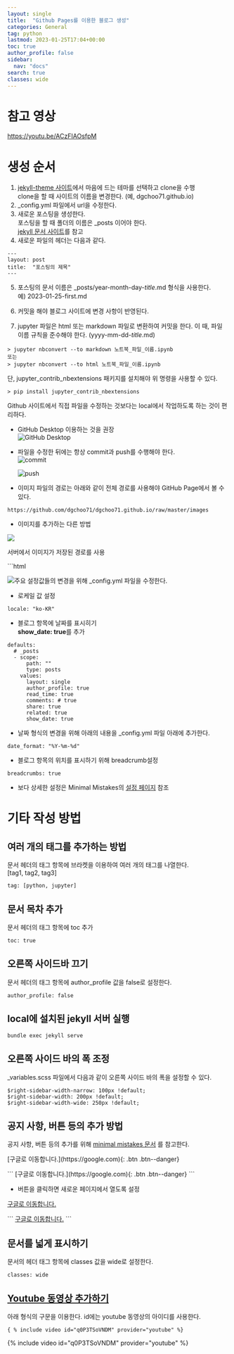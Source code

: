 ```yaml
---
layout: single
title:  "Github Pages를 이용한 블로그 생성"
categories: General
tag: python
lastmod: 2023-01-25T17:04+00:00
toc: true
author_profile: false
sidebar:
  nav: "docs"
search: true
classes: wide
---
```


# 참고 영상
https://youtu.be/ACzFIAOsfpM

# 생성 순서
1. [jekyll-theme 사이트](https://github.com/topics/jekyll-theme)에서 마음에 드는 테마를 선택하고 clone을 수행   
clone을 할 때 사이트의 이름을 변경한다. (예, dgchoo71.github.io)
2. _config.yml 파일에서 url을 수정한다.
3. 새로운 포스팅을 생성한다.    
포스팅을 할 때 폴더의 이름은 _posts 이어야 한다.   
[jekyll 문서 사이트](https://jekyllrb.com/docs/posts/)를 참고
4. 새로운 파일의 헤더는 다음과 같다.   
```
---
layout: post
title:  "포스팅의 제목"
---
```

5. 포스팅의 문서 이름은 _posts/year-month-day-*title*.md 형식을 사용한다.   
예) 2023-01-25-first.md

6. 커밋을 해야 블로그 사이트에 변경 사항이 반영된다.
7. jupyter 파일은 html 또는 markdown 파일로 변환하여 커밋을 한다. 이 때, 파일 이름 규칙을 준수해야 한다. (yyyy-mm-dd-*title*.md)
```shell
> jupyter nbconvert --to markdown 노트북_파일_이름.ipynb 
또는 
> jupyter nbconvert --to html 노트북_파일_이름.ipynb
```

단, jupyter_contrib_nbextensions 패키지를 설치해야 위 명령을 사용할 수 있다.
```shell
> pip install jupyter_contrib_nbextensions
```

Github 사이트에서 직접 파일을 수정하는 것보다는 local에서 작업하도록 하는 것이 편리하다. 
* GitHub Desktop 이용하는 것을 권장   
 ![GitHub Desktop](https://github.com/dgchoo71/dgchoo71.github.io/raw/master/images/2023-01-25-first/github_desktop.png)

* 파일을 수정한 뒤에는 항상 commit과 push를 수행해야 한다.  
  ![commit](https://github.com/dgchoo71/dgchoo71.github.io/raw/master/images/2023-01-25-first/github_desktop_commit.png)    

  ![push](https://github.com/dgchoo71/dgchoo71.github.io/raw/master/images/2023-01-25-first/github_desktop_push.png)


* 이미지 파일의 경로는 아래와 같이 전체 경로를 사용해야 GitHub Page에서 볼 수 있다.
```
https://github.com/dgchoo71/dgchoo71.github.io/raw/master/images
```

* 이미지를 추가하는 다른 방법
<p><img src="{{ site.url }}/images/2023-01-25-first/github_desktop_push.png"></p>

<p>서버에서 이미지가 저장된 경로를 사용</p>
```html
<p><img src="{{ site.url }}/images/2023-01-25-first/github_desktop_push.
```


# 주요 설정값들의 변경을 위해 _config.yml 파일을 수정한다.

* 로케일 값 설정   
```
locale: "ko-KR"
```

* 블로그 항목에 날짜를 표시히기  
  **show_date: true**를 추가

```
defaults:
  # _posts
  - scope:
      path: ""
      type: posts
    values:
      layout: single
      author_profile: true
      read_time: true
      comments: # true
      share: true
      related: true
      show_date: true
```

* 날짜 형식의 변경을 위해 아래의 내용을 _config.yml 파일 아래에 추가한다.   
```
date_format: "%Y-%m-%d"
```

* 블로그 항목의 위치를 표시하기 위해 breadcrumb설정
```
breadcrumbs: true
```

* 보다 상세한 설정은 Minimal Mistakes의 [설정 페이지](https://mmistakes.github.io/minimal-mistakes/docs/configuration/) 참조


# 기타 작성 방법
## 여러 개의 태그를 추가하는 방법
문서 헤더의 태그 항목에 브라켓을 이용하여 여러 개의 태그를 나열한다.   
[tag1, tag2, tag3]
```
tag: [python, jupyter]
```

## 문서 목차 추가
문서 헤더의 태그 항목에 toc 추가
```
toc: true
```

## 오른쪽 사이드바 끄기
문서 헤더의 태그 항목에 author_profile 값을 false로 설정한다.
```
author_profile: false
```

## local에 설치된 jekyll 서버 실행
```shell
bundle exec jekyll serve
```

## 오른쪽 사이드 바의 폭 조정
_variables.scss 파일에서 다음과 같이 오른쪽 사이드 바의 폭을 설정할 수 있다.
```
$right-sidebar-width-narrow: 100px !default;
$right-sidebar-width: 200px !default;
$right-sidebar-width-wide: 250px !default;
```

## 공지 사항, 버튼 등의 추가 방법
공지 사항, 버튼 등의 추가를 위해 
<a href="https://mmistakes.github.io/minimal-mistakes/docs/utility-classes/" target="_blank">minimal mistakes 문서</a>
를 참고한다.

<p>
[구글로 이동합니다.](https://google.com){: .btn .btn--danger}
</p>
```
[구글로 이동합니다.](https://google.com){: .btn .btn--danger}
```

* 버튼을 클릭하면 새로운 페이지에서 열도록 설정
<p>
<a href="https://google.com" class="btn btn--danger" target="_blank">구글로 이동합니다.</a>
</p>
```
<a href="https://google.com" class="btn btn--danger" target="_blank">구글로 이동합니다.</a>
```


## 문서를 넓게 표시하기
문서의 헤더 태그 항목에 classes 값을 wide로 설정한다.
```
classes: wide
```

## [Youtube 동영상 추가하기](https://mmistakes.github.io/minimal-mistakes/docs/helpers/#youtube)

아래 형식의 구문을 이용한다. id에는 youtube 동영상의 아이디를 사용한다.

```
{ % include video id="q0P3TSoVNDM" provider="youtube" %}
```

{% include video id="q0P3TSoVNDM" provider="youtube" %}


